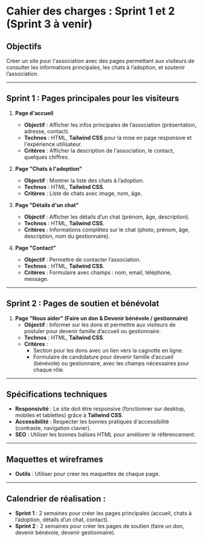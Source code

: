 # Cahier des charges : Sprint 1 et 2 (Sprint 3 à venir)

## Objectifs
Créer un site pour l'association avec des pages permettant aux visiteurs de consulter les informations principales, les chats à l’adoption, et soutenir l’association.

---

## Sprint 1 : **Pages principales pour les visiteurs**

1. **Page d'accueil**  
   - **Objectif** : Afficher les infos principales de l’association (présentation, adresse, contact).
   - **Technos** : HTML, **Tailwind CSS** pour la mise en page responsive et l'expérience utilisateur.
   - **Critères** : Afficher la description de l'association, le contact, quelques chiffres.

2. **Page "Chats à l'adoption"**  
   - **Objectif** : Montrer la liste des chats à l’adoption.
   - **Technos** : HTML, **Tailwind CSS**.
   - **Critères** : Liste de chats avec image, nom, âge.

3. **Page "Détails d'un chat"**  
   - **Objectif** : Afficher les détails d’un chat (prénom, âge, description).
   - **Technos** : HTML, **Tailwind CSS**.
   - **Critères** : Informations complètes sur le chat (photo, prénom, âge, description, nom du gestionnaire).

4. **Page "Contact"**  
   - **Objectif** : Permettre de contacter l’association.
   - **Technos** : HTML, **Tailwind CSS**.
   - **Critères** : Formulaire avec champs : nom, email, téléphone, message.

---

## Sprint 2 : **Pages de soutien et bénévolat**

1. **Page "Nous aider" (Faire un don & Devenir bénévole / gestionnaire)**  
   - **Objectif** : Informer sur les dons et permettre aux visiteurs de postuler pour devenir famille d’accueil ou gestionnaire.
   - **Technos** : HTML, **Tailwind CSS**.
   - **Critères** :
     - Section pour les dons avec un lien vers la cagnotte en ligne.
     - Formulaire de candidature pour devenir famille d’accueil (bénévole) ou gestionnaire, avec les champs nécessaires pour chaque rôle.

---

## Spécifications techniques

- **Responsivité** : Le site doit être responsive (fonctionner sur desktop, mobiles et tablettes) grâce à **Tailwind CSS**.
- **Accessibilité** : Respecter les bonnes pratiques d'accessibilité (contraste, navigation clavier).
- **SEO** : Utiliser les bonnes balises HTML pour améliorer le référencement.

---

## Maquettes et wireframes
- **Outils** : Utiliser pour créer les maquettes de chaque page.

---

## Calendrier de réalisation :
- **Sprint 1** : 2 semaines pour créer les pages principales (accueil, chats à l’adoption, détails d’un chat, contact).
- **Sprint 2** : 2 semaines pour créer les pages de soutien (faire un don, devenir bénévole, devenir gestionnaire).
